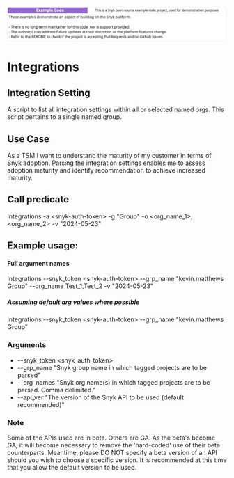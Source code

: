 ![snyk-oss-category](https://github.com/snyk-labs/oss-images/blob/main/oss-example.jpg)

# Integrations
## Integration Setting
A script to list all integration settings within all or selected named orgs. 
This script pertains to a single named group.

## Use Case
As a TSM I want to understand the maturity of my customer in terms of Snyk adoption. Parsing the integration settings
enables me to assess adoption maturity and identify recommendation to achieve increased maturity.

## Call predicate
Integrations -a \<snyk-auth-token\> -g "Group" -o <org_name_1>,<org_name_2> -v "2024-05-23"

## Example usage:
#### Full argument names
Integrations --snyk_token \<snyk-auth-token\> --grp_name "kevin.matthews Group" --org_name Test_1,Test_2 -v "2024-05-23"

##### Assuming default arg values where possible
Integrations --snyk_token \<snyk-auth-token\> --grp_name "kevin.matthews Group"


### Arguments
- --snyk_token <snyk_auth_token>
- --grp_name "Snyk group name in which tagged projects are to be parsed"
- --org_names "Snyk org name(s) in which tagged projects are to be parsed. Comma delimited."
- --api_ver "The version of the Snyk API to be used (default recommended)"

### Note 
Some of the APIs used are in beta. Others are GA. As the beta's become GA, it will become necessary to remove the 'hard-coded' use of their 
beta counterparts. Meantime, please DO NOT specify a beta version of an API should you wish to choose a specific 
version. It is recommended at this time that you allow the default version to be used.
